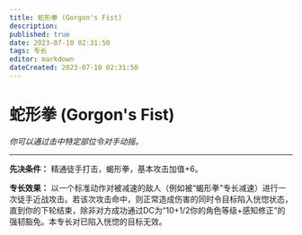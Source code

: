 ```yaml
---
title: 蛇形拳 (Gorgon's Fist)
description: 
published: true
date: 2023-07-10 02:31:50
tags: 专长
editor: markdown
dateCreated: 2023-07-10 02:31:50
---
```


# 蛇形拳 (Gorgon's Fist)

_你可以通过击中特定部位令对手动摇。_

* * *

**先决条件：** 精通徒手打击，蝎形拳，基本攻击加值+6。

**专长效果：**
以一个标准动作对被减速的敌人（例如被“蝎形拳”专长减速）进行一次徒手近战攻击。若该次攻击命中，则正常造成伤害的同时令目标陷入恍惚状态，直到你的下轮结束，除非对方成功通过DC为“10+1/2你的角色等级+感知修正”的强韧豁免。本专长对已陷入恍惚的目标无效。

